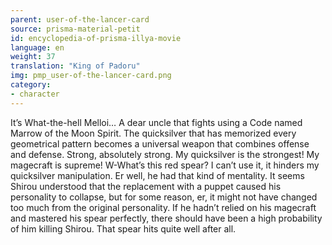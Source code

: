 ```yaml
---
parent: user-of-the-lancer-card
source: prisma-material-petit
id: encyclopedia-of-prisma-illya-movie
language: en
weight: 37
translation: "King of Padoru"
img: pmp_user-of-the-lancer-card.png
category:
- character
---
```


It’s What-the-hell Melloi…
A dear uncle that fights using a Code named Marrow of the Moon Spirit. The quicksilver that has memorized every geometrical pattern becomes a universal weapon that combines offense and defense. Strong, absolutely strong. My quicksilver is the strongest! My magecraft is supreme! W-What’s this red spear? I can’t use it, it hinders my quicksilver manipulation.
Er well, he had that kind of mentality. It seems Shirou understood that the replacement with a puppet caused his personality to collapse, but for some reason, er, it might not have changed too much from the original personality.
If he hadn’t relied on his magecraft and mastered his spear perfectly, there should have been a high probability of him killing Shirou. That spear hits quite well after all.
